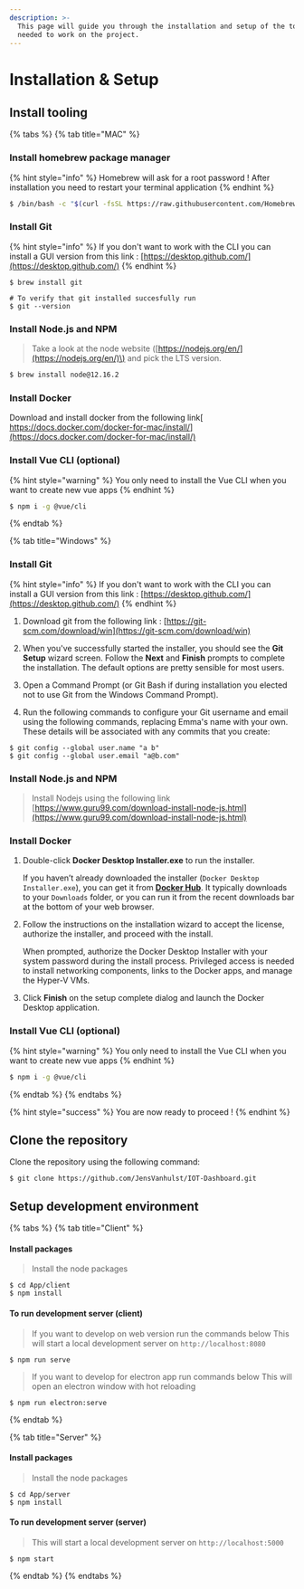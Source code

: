 ```yaml
---
description: >-
  This page will guide you through the installation and setup of the tools
  needed to work on the project.
---
```


# Installation & Setup

## Install tooling

{% tabs %}
{% tab title="MAC" %}
### Install homebrew package manager

{% hint style="info" %}
Homebrew will ask for a root password ! After installation you need to restart your terminal application
{% endhint %}

```bash
$ /bin/bash -c "$(curl -fsSL https://raw.githubusercontent.com/Homebrew/install/master/install.sh)"
```

### Install Git 

{% hint style="info" %}
If you don't want to work with the CLI you can install a GUI version from this link : [https://desktop.github.com/](https://desktop.github.com/)
{% endhint %}

```text
$ brew install git

# To verify that git installed succesfully run
$ git --version
```

### Install Node.js and NPM

> Take a look at the node website \([https://nodejs.org/en/](https://nodejs.org/en/)\) and pick the LTS version.

```bash
$ brew install node@12.16.2
```

### Install Docker

Download and install docker from the following link[  
https://docs.docker.com/docker-for-mac/install/](https://docs.docker.com/docker-for-mac/install/)

### Install Vue CLI \(optional\)

{% hint style="warning" %}
You only need to install the Vue CLI when you want to create new vue apps
{% endhint %}

```bash
$ npm i -g @vue/cli
```
{% endtab %}

{% tab title="Windows" %}
### Install Git 

{% hint style="info" %}
If you don't want to work with the CLI you can install a GUI version from this link : [https://desktop.github.com/](https://desktop.github.com/)
{% endhint %}

1. Download git from the following link : [https://git-scm.com/download/win](https://git-scm.com/download/win)

2. When you've successfully started the installer, you should see the **Git Setup** wizard screen. Follow the **Next** and **Finish** prompts to complete the installation. The default options are pretty sensible for most users.

3. Open a Command Prompt \(or Git Bash if during installation you elected not to use Git from the Windows Command Prompt\).

4. Run the following commands to configure your Git username and email using the following commands, replacing Emma's name with your own. These details will be associated with any commits that you create:

```text
$ git config --global user.name "a b"
$ git config --global user.email "a@b.com"
```

### Install Node.js and NPM

> Install Nodejs using the following link   
> [https://www.guru99.com/download-install-node-js.html](https://www.guru99.com/download-install-node-js.html)

### Install Docker

1. Double-click **Docker Desktop Installer.exe** to run the installer.

   If you haven’t already downloaded the installer \(`Docker Desktop Installer.exe`\), you can get it from [**Docker Hub**](https://hub.docker.com/editions/community/docker-ce-desktop-windows/). It typically downloads to your `Downloads` folder, or you can run it from the recent downloads bar at the bottom of your web browser.  

2. Follow the instructions on the installation wizard to accept the license, authorize the installer, and proceed with the install.

   When prompted, authorize the Docker Desktop Installer with your system password during the install process. Privileged access is needed to install networking components, links to the Docker apps, and manage the Hyper-V VMs.  

3. Click **Finish** on the setup complete dialog and launch the Docker Desktop application.

### Install Vue CLI \(optional\)

{% hint style="warning" %}
You only need to install the Vue CLI when you want to create new vue apps
{% endhint %}

```bash
$ npm i -g @vue/cli
```
{% endtab %}
{% endtabs %}

{% hint style="success" %}
You are now ready to proceed !
{% endhint %}

## Clone the repository

Clone the  repository using the following command:

```
$ git clone https://github.com/JensVanhulst/IOT-Dashboard.git
```

## Setup development environment

{% tabs %}
{% tab title="Client" %}
#### Install packages

> Install the node packages

```text
$ cd App/client
$ npm install
```

#### To run development server \(client\)

> If you want to develop on web version run the commands below This will start a local development server on `http://localhost:8080`

```text
$ npm run serve
```

> If you want to develop for electron app run commands below This will open an electron window with hot reloading

```text
$ npm run electron:serve
```
{% endtab %}

{% tab title="Server" %}
#### Install packages

> Install the node packages

```text
$ cd App/server
$ npm install
```

#### To run development server \(server\)

> This will start a local development server on `http://localhost:5000`

```text
$ npm start
```
{% endtab %}
{% endtabs %}



